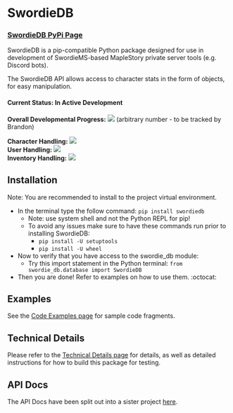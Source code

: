 # SwordieDB
### [SwordieDB PyPi Page](https://pypi.org/project/swordiedb/)

SwordieDB is a pip-compatible Python package designed for use in development of SwordieMS-based MapleStory private server tools (e.g. Discord bots).  

The SwordieDB API allows access to character stats in the form of objects, for easy manipulation.  

#### **Current Status:** In Active Development  
**Overall Developmental Progress:** ![](https://progress-bar.dev/50) (arbitrary number - to be tracked by Brandon)  
  
**Character Handling:** ![](https://progress-bar.dev/99)    
**User Handling:** ![](https://progress-bar.dev/100)    
**Inventory Handling:** ![](https://progress-bar.dev/0)    
## Installation
Note: You are recommended to install to the project virtual environment.
- In the terminal type the follow command: `pip install swordiedb`  
    - Note: use system shell and not the Python REPL for pip!
    - To avoid any issues make sure to have these commands run prior to installing SwordieDB:
        - `pip install -U setuptools`
        - `pip install -U wheel`
- Now to verify that you have access to the swordie_db module:
    - Try this import statement in the Python terminal: `from swordie_db.database import SwordieDB`
- Then you are done! Refer to examples on how to use them. :octocat:
## Examples
See the [Code Examples page](https://github.com/Bratah123/SwordieDB/wiki/Sample-Code-Fragments) for sample code fragments.
## Technical Details
Please refer to the [Technical Details page](https://github.com/Bratah123/SwordieDB/wiki/Technical-Details) for details, as well as detailed instructions for how to build this package for testing.  
## API Docs
The API Docs have been split out into a sister project [here](https://kookiiestudios.github.io/ProjectShieldieDB/).
